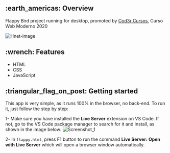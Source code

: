 <h2>:earth_americas: Overview</h2>
<p>Flappy Bird project running for desktop, promoted by <a href="https://github.com/cod3rcursos">Cod3r Cursos</a>, Curso Web Moderno 2020</p>

![Hnet-image](https://user-images.githubusercontent.com/35710766/93035639-eed57700-f613-11ea-9cd9-cb98dc2b5a41.gif)

<h2>:wrench: Features</h2>
<ul>
  <li>HTML</li>
  <li>CSS</li>
  <li>JavaScript</li>
</ul>  

<h2>:triangular_flag_on_post: Getting started</h2>
This app is very simple, as it runs 100% in the browser, no back-end. To run it, just follow the step by step:

1- Make sure you have installed the <strong>Live Server</strong> extension on VS Code. If not, go to the VS Code package manager to search for it and install, as shown in the image below:
![Screenshot_1](https://user-images.githubusercontent.com/35710766/93033635-779ce480-f60d-11ea-8014-9c6f0d7bbcd4.png)

2- In ```flappy.html```, press F1 button to run the command <strong>Live Server: Open with Live Server</strong> which will open a browser window automatically.
